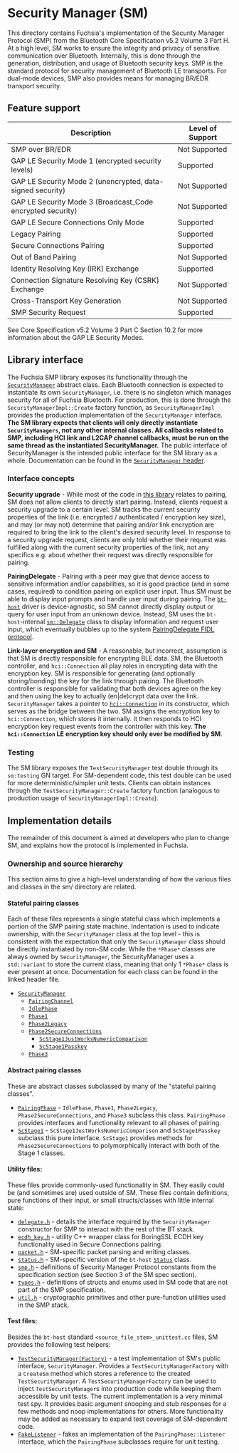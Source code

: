 # Security Manager (SM)
This directory contains Fuchsia's implementation of the Security Manager Protocol (SMP) from the Bluetooth Core Specification v5.2 Volume 3 Part H. At a high level, SM works to ensure the integrity and privacy of sensitive communication over Bluetooth. Internally, this is done through the generation, distribution, and usage of Bluetooth security keys. SMP is the standard protocol for security management of Bluetooth LE transports. For dual-mode devices, SMP also provides means for managing BR/EDR transport security.


## Feature support
Description                                                | Level of Support
-----------------------------------------------------------|---------------------------
SMP over BR/EDR                                            | Not Supported
GAP LE Security Mode 1 (encrypted security levels)         | Supported
GAP LE Security Mode 2 (unencrypted, data-signed security) | Not Supported
GAP LE Security Mode 3 (Broadcast_Code encrypted security) | Not Supported
GAP LE Secure Connections Only Mode                        | Supported
Legacy Pairing                                             | Supported
Secure Connections Pairing                                 | Supported
Out of Band Pairing                                        | Not Supported
Identity Resolving Key (IRK) Exchange                      | Supported
Connection Signature Resolving Key (CSRK) Exchange         | Not Supported
Cross-Transport Key Generation                             | Not Supported
SMP Security Request                                       | Supported

See Core Specification v5.2 Volume 3 Part C Section 10.2 for more information about the GAP LE Security Modes.

## Library interface
The Fuchsia SMP library exposes its functionality through the [`SecurityManager`](/src/connectivity/bluetooth/core/bt-host/sm/security_manager.h) abstract class. Each Bluetooth connection is expected to instantiate its own `SecurityManager`, i.e. there is no singleton which manages security for all of Fuchsia Bluetooth. For production, this is done through the `SecurityManagerImpl::Create` factory function, as `SecurityManagerImpl` provides the production implementation of the `SecurityManager` interface. **The SM library expects that clients will only directly instantiate `SecurityManagers`, not any other internal classes. All callbacks related to SMP, including HCI link and L2CAP channel callbacks, must be run on the same thread as the instantiated SecurityManager.** The public interface of SecurityManager is the intended public interface for the SM library as a whole. Documentation can be found in the [`SecurityManager` header](/src/connectivity/bluetooth/core/bt-host/sm/security_manager.h).


### Interface concepts
**Security upgrade** - While most of the code in [this library](/src/connectivity/bluetooth/core/bt-host/sm/) relates to pairing, SM does not allow clients to directly start pairing. Instead, clients request a security upgrade to a certain level. SM tracks the current security properties of the link (i.e. encrypted / authenticated / encryption key size), and may (or may not) determine that pairing and/or link encryption are required to bring the link to the client's desired security level. In response to a security upgrade request, clients are only told whether their request was fulfilled along with the current security properties of the link, not any specifics e.g. about whether their request was directly responsible for pairing.

**PairingDelegate** - Pairing with a peer may give that device access to sensitive information and/or capabilities, so it is good practice (and in some cases, required) to condition pairing on explicit user input. Thus SM must be able to display input prompts and handle user input during pairing. The [`bt-host`](/src/connectivity/bluetooth/core/bt-host/README.md) driver is device-agnostic, so SM cannot directly display output or query for user input from an unknown device. Instead, SM uses the `bt-host`-internal [`sm::Delegate`](/src/connectivity/bluetooth/core/bt-host/sm/delegate.h) class to display information and request user input, which eventually bubbles up to the system [PairingDelegate FIDL protocol](/sdk/fidl/fuchsia.bluetooth.sys/pairing_delegate.fidl).

**Link-layer encryption and SM** - A reasonable, but incorrect, assumption is that SM is directly responsible for encrypting BLE data. SM, the Bluetooth controller, and `hci::Connection` all play roles in encrypting data with the encryption key. SM is responsible for generating (and optionally storing/bonding) the key for the link through pairing. The Bluetooth controller is responsible for validating that both devices agree on the key and then using the key to actually (en|de)crypt data over the link. `SecurityManager` takes a pointer to [`hci::Connection`](/src/connectivity/bluetooth/core/bt-host/hci/connection.h) in its constructor, which serves as the bridge between the two. SM assigns the encryption key to `hci::Connection`, which stores it internally. It then responds to HCI encryption key request events from the controller with this key. **The `hci::Connection` LE encryption key should only ever be modified by SM**.

### Testing
The SM library exposes the `TestSecurityManager` test double through its `sm:testing` GN target. For SM-dependent code, this test double can be used for more deterministic/simpler unit tests. Clients can obtain instances through the `TestSecurityManager::Create` factory function (analogous to production usage of `SecurityManagerImpl::Create`).


## Implementation details
The remainder of this document is aimed at developers who plan to change SM, and explains how the protocol is implemented in Fuchsia.


### Ownership and source hierarchy
This section aims to give a high-level understanding of how the various files and classes in the sm/ directory are related.

#### Stateful pairing classes
Each of these files represents a single stateful class which implements a portion of the SMP pairing state machine. Indentation is used to indicate ownership, with the `SecurityManager` class at the top level - this is consistent with the expectation that only the `SecurityManager` class should be directly instantiated by non-SM code. While the `*Phase*` classes are always owned by `SecurityManager`, the SecurityManager uses a `std::variant` to store the current class, meaning that only 1 `*Phase*` class is ever present at once. Documentation for each class can be found in the linked header file.

- [`SecurityManager`](/src/connectivity/bluetooth/core/bt-host/sm/security_manager.h)
  - [`PairingChannel`](/src/connectivity/bluetooth/core/bt-host/sm/pairing_channel.h)
  - [`IdlePhase`](/src/connectivity/bluetooth/core/bt-host/sm/idle_phase.h)
  - [`Phase1`](/src/connectivity/bluetooth/core/bt-host/sm/phase_1.h)
  - [`Phase2Legacy`](/src/connectivity/bluetooth/core/bt-host/sm/phase_2_legacy.h)
  - [`Phase2SecureConnections`](/src/connectivity/bluetooth/core/bt-host/sm/phase_2_secure_connections.h)
    - [`ScStage1JustWorksNumericComparison`](/src/connectivity/bluetooth/core/bt-host/sm/sc_stage_1_just_works_numeric_comparison.h)
    - [`ScStage1Passkey`](/src/connectivity/bluetooth/core/bt-host/sm/sc_stage_1_passkey.h)
  - [`Phase3`](/src/connectivity/bluetooth/core/bt-host/sm/phase_3.h)

#### Abstract pairing classes
These are abstract classes subclassed by many of the "stateful pairing classes".
* [`PairingPhase`](/src/connectivity/bluetooth/core/bt-host/sm/pairing_phase.h) - `IdlePhase`, `Phase1`, `Phase2Legacy`, `Phase2SecureConnections`, and `Phase3` subclass this class. `PairingPhase` provides interfaces and functionality relevant to all phases of pairing.
* [`ScStage1`](/src/connectivity/bluetooth/core/bt-host/sm/sc_stage_1.h) - `ScStage1JustWorksNumericComparison` and `ScStage1Passkey` subclass this pure interface. `ScStage1` provides methods for `Phase2SecureConnections` to polymorphically interact with both of the Stage 1 classes.

#### Utility files:
These files provide commonly-used functionality in SM. They easily could be (and sometimes are) used outside of SM. These files contain definitions, pure functions of their input, or small structs/classes with little internal state:
  * [`delegate.h`](/src/connectivity/bluetooth/core/bt-host/sm/delegate.h) - details the interface required by the `SecurityManager` constructor for SMP to interact with the rest of the BT stack.
  * [`ecdh_key.h`](/src/connectivity/bluetooth/core/bt-host/sm/ecdh_key.h) - utility C++ wrapper class for BoringSSL ECDH key functionality used in Secure Connections pairing.
  * [`packet.h`](/src/connectivity/bluetooth/core/bt-host/sm/packet.h) - SM-specific packet parsing and writing classes.
  * [`status.h`](/src/connectivity/bluetooth/core/bt-host/sm/status.h) - SM-specific version of the `bt-host` [`Status`](/src/connectivity/bluetooth/core/bt-host/common/status.h) class.
  * [`smp.h`](/src/connectivity/bluetooth/core/bt-host/sm/smp.h) - definitions of Security Manager Protocol constants from the specification section (see Section 3 of the SM spec section).
  * [`types.h`](/src/connectivity/bluetooth/core/bt-host/sm/types.h) - definitions of structs and enums used in SM code that are not part of the SMP specification.
  * [`util.h`](/src/connectivity/bluetooth/core/bt-host/sm/util.h) - cryptographic primitives and other pure-function utilities used in the SMP stack.

#### Test files:
Besides the `bt-host` standard `<source_file_stem>_unittest.cc` files, SM provides the following test helpers:
* [`TestSecurityManager(Factory)`](/src/connectivity/bluetooth/core/bt-host/sm/test_security_manager.h) - a test implementation of SM's public interface, `SecurityManager`. Provides a `TestSecurityManagerFactory` with a `CreateSm` method which stores a reference to the created `TestSecurityManager`. A `TestSecurityManagerFactory` can be used to inject `TestSecurityManager`s into production code while keeping them accessible by unit tests. The current implementation is a very minimal test spy. It provides basic argument snooping and stub responses for a few methods and noop implementations for others. More functionality may be added as necessary to expand test coverage of SM-dependent code.
* [`FakeListener`](/src/connectivity/bluetooth/core/bt-host/sm/fake_phase_listener.h) - fakes an implementation of the `PairingPhase::Listener` interface, which the `PairingPhase` subclasses require for unit testing.
